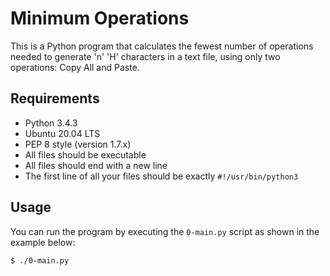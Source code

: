 # Minimum Operations

This is a Python program that calculates the fewest number of operations needed to generate 'n' 'H' characters in a text file, using only two operations: Copy All and Paste.

## Requirements

- Python 3.4.3
- Ubuntu 20.04 LTS
- PEP 8 style (version 1.7.x)
- All files should be executable
- All files should end with a new line
- The first line of all your files should be exactly `#!/usr/bin/python3`

## Usage

You can run the program by executing the `0-main.py` script as shown in the example below:

```bash
$ ./0-main.py

